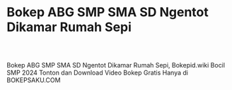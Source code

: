 # Bokep ABG SMP SMA SD Ngentot Dikamar Rumah Sepi
<div class="separator" style="clear: both;"><a href="https://alihkansaku.blogspot.com/2024/11/nikmatnya-ngewe-pacar-cantik-dikamar.html" style="display: block; padding: 1em 0; text-align: center; "><img alt="" border="0" data-original-height="464" data-original-width="819" src="https://blogger.googleusercontent.com/img/b/R29vZ2xl/AVvXsEjZmapKPFiqLckhVTsNP3GXYWRVYjl6z3JFnWJ-mDFdaYcRo2hNR5R8I8aEZLSN4-sKfBYfuAxFEOarWLf9o8jjSNBo0kqzFtZ_4fLYM3cIpoQ93ZjVC2RRGMCon6mjsh3zrYRfG_sPQcz7fOcg2Q5TON_q0ZQmxiXDhvBkTr_bB0ddb_3Ihd6ToFDXgCzq/s320/Screenshot%20%28349%29.png"/></a></div>

Bokep ABG SMP SMA SD Ngentot Dikamar Rumah Sepi, Bokepid.wiki Bocil SMP 2024 Tonton dan Download Video Bokep Gratis Hanya di BOKEPSAKU.COM
